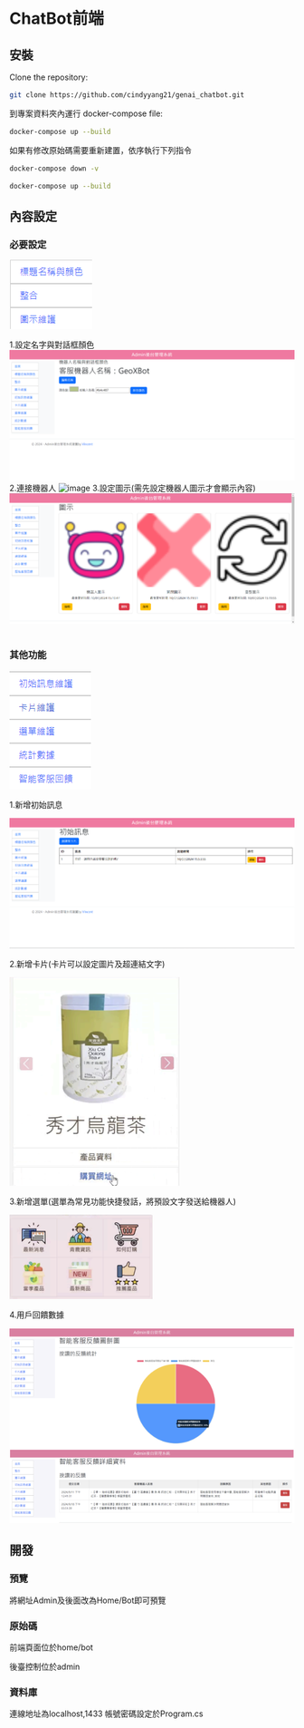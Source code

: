 # ChatBot前端

## 安裝

Clone the repository:

```bash
git clone https://github.com/cindyyang21/genai_chatbot.git
```

到專案資料夾內運行 docker-compose file:

```bash
docker-compose up --build
```

如果有修改原始碼需要重新建置，依序執行下列指令
```bash
docker-compose down -v
```
```bash
docker-compose up --build
```
## 內容設定

### 必要設定
![image](https://github.com/cindyyang21/genai_chatbot/blob/main/ReadMeImage/%E5%BF%85%E8%A6%81%E8%A8%AD%E5%AE%9A.png?raw=true)

1.設定名字與對話框顏色
![image](https://github.com/cindyyang21/genai_chatbot/blob/main/ReadMeImage/%E5%90%8D%E7%A8%B1%E8%88%87%E9%A1%8F%E8%89%B2.png?raw=true)
2.連接機器人
![image](https://github.com/cindyyang21/genai_chatbot/blob/main/ReadMeImage/api%E8%88%87iframe.png?raw=true)
3.設定圖示(需先設定機器人圖示才會顯示內容)
![image](https://github.com/cindyyang21/genai_chatbot/blob/main/ReadMeImage/icon%E5%9C%96%E7%A4%BA.png?raw=true)
# 
### 其他功能
![image](https://github.com/cindyyang21/genai_chatbot/blob/main/ReadMeImage/%E5%85%B6%E4%BB%96%E5%8A%9F%E8%83%BD.png?raw=true)

1.新增初始訊息

![image](https://github.com/cindyyang21/genai_chatbot/blob/main/ReadMeImage/%E5%88%9D%E5%A7%8B%E8%A8%8A%E6%81%AF.png?raw=true)

2.新增卡片(卡片可以設定圖片及超連結文字)

![image](https://github.com/cindyyang21/genai_chatbot/blob/main/ReadMeImage/%E5%8D%A1%E7%89%87%E7%AF%84%E4%BE%8B.png?raw=true)

3.新增選單(選單為常見功能快捷發話，將預設文字發送給機器人)

![image](https://github.com/cindyyang21/genai_chatbot/blob/main/ReadMeImage/%E9%81%B8%E5%96%AE%E7%AF%84%E4%BE%8B.png?raw=true)

4.用戶回饋數據

![image](https://github.com/cindyyang21/genai_chatbot/blob/main/ReadMeImage/%E5%9B%9E%E9%A5%8B.png?raw=true)
![image](https://github.com/cindyyang21/genai_chatbot/blob/main/ReadMeImage/%E5%9B%9E%E9%A5%8B1.png?raw=true)

## 開發

### 預覽

將網址Admin及後面改為Home/Bot即可預覽

### 原始碼

前端頁面位於home/bot

後臺控制位於admin

### 資料庫

連線地址為localhost,1433
帳號密碼設定於Program.cs
